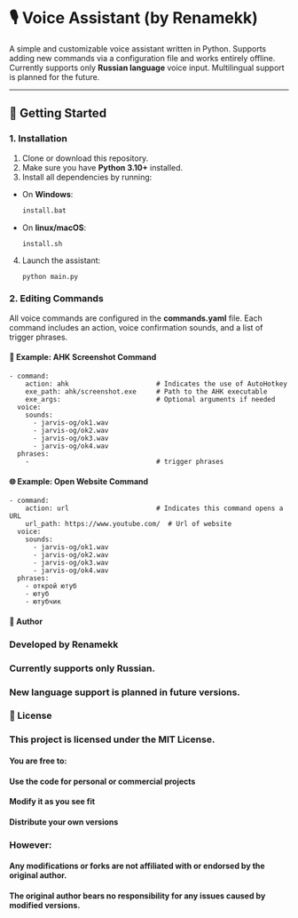 # 🎙️ Voice Assistant (by Renamekk)

A simple and customizable voice assistant written in Python. Supports adding new commands via a configuration file and works entirely offline. Currently supports only **Russian language** voice input. Multilingual support is planned for the future.

---

## 🚀 Getting Started

### 1. Installation

1. Clone or download this repository.
2. Make sure you have **Python 3.10+** installed.
3. Install all dependencies by running:

- On **Windows**:
  ```bash
  install.bat
  ```
- On **linux/macOS**:
  ```
  install.sh
  ```

4. Launch the assistant:
   ```
   python main.py
   ```

### 2. Editing Commands

All voice commands are configured in the **commands.yaml** file. Each command includes an action, voice confirmation sounds, and a list of trigger phrases.

#### 📸 Example: AHK Screenshot Command

```
- command:
    action: ahk                      # Indicates the use of AutoHotkey
    exe_path: ahk/screenshot.exe     # Path to the AHK executable
    exe_args:                        # Optional arguments if needed
  voice:
    sounds:
      - jarvis-og/ok1.wav
      - jarvis-og/ok2.wav
      - jarvis-og/ok3.wav
      - jarvis-og/ok4.wav
  phrases:
    -                                # trigger phrases
```

#### 🌐 Example: Open Website Command

```
- command:
    action: url                      # Indicates this command opens a URL
    url_path: https://www.youtube.com/  # Url of website
  voice:
    sounds:
      - jarvis-og/ok1.wav
      - jarvis-og/ok2.wav
      - jarvis-og/ok3.wav
      - jarvis-og/ok4.wav
  phrases:
    - открой ютуб
    - ютуб
    - ютубчик

```

#### 👤 Author

### Developed by Renamekk

### Currently supports only Russian.

### New language support is planned in future versions.

### 📝 License

### This project is licensed under the MIT License.

#### You are free to:

#### Use the code for personal or commercial projects

#### Modify it as you see fit

#### Distribute your own versions

### However:

#### Any modifications or forks are not affiliated with or endorsed by the original author.

#### The original author bears no responsibility for any issues caused by modified versions.
